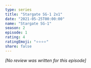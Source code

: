 ```yaml
---
type: series
title: "Stargate SG-1 2x1"
date: "2021-05-25T00:00:00"
name: "Stargate SG-1"
season: 2
episode: 1
rating: 4
ratingEmoji: "⭐️⭐️⭐️⭐️"
share: false
---
```


*[No review was written for this episode]*
